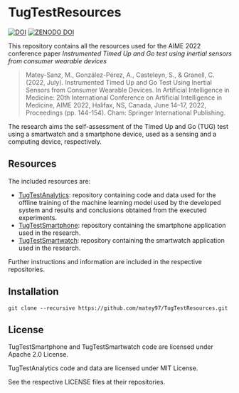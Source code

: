 # TugTestResources

[![DOI](https://img.shields.io/badge/DOI-10.1007%2F978--3--031--09342--5__14-yellow.svg)](https://doi.org/10.1007/978-3-031-09342-5_14)
[![ZENODO DOI](https://zenodo.org/badge/DOI/10.5281/zenodo.6405874.svg)](https://doi.org/10.5281/zenodo.6405874)


This repository contains all the resources used for the AIME 2022 conference paper 
*Instrumented Timed Up and Go test using inertial sensors from consumer wearable devices*

> Matey-Sanz, M., González-Pérez, A., Casteleyn, S., & Granell, C. (2022, July). Instrumented Timed Up and Go Test Using Inertial Sensors from Consumer Wearable Devices. In Artificial Intelligence in Medicine: 20th International Conference on Artificial Intelligence in Medicine, AIME 2022, Halifax, NS, Canada, June 14–17, 2022, Proceedings (pp. 144-154). Cham: Springer International Publishing.

The research aims the self-assessment of the Timed Up and Go (TUG) test using a 
smartwatch and a smartphone device, used as a sensing and  a computing device, respectively.

## Resources

The included resources are:

- [TugTestAnalytics](https://github.com/matey97/TugTestAnalytics.git): repository containing code and data used for the offline training of the
machine learning model used by the developed system and results and conclusions obtained from
the executed experiments.
- [TugTestSmartphone](https://github.com/matey97/TugTestSmartphone.git): repository containing the smartphone application used in the research.
- [TugTestSmartwatch](https://github.com/matey97/TugTestSmartwatch.git): repository containing the smartwatch application used in the research.

Further instructions and information are included in the respective repositories.

## Installation

```
git clone --recursive https://github.com/matey97/TugTestResources.git
``` 

## License

TugTestSmartphone and TugTestSmartwatch code are licensed under Apache 2.0 License.

TugTestAnalytics code and data are licensed under MIT License.

See the respective LICENSE files at their repositories.
